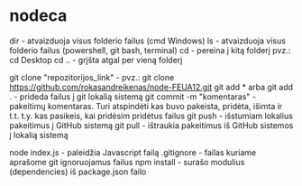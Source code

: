 # nodeca
dir - atvaizduoja visus folderio failus (cmd Windows)
ls - atvaizduoja visus folderio failus (powershell, git bash, terminal)
cd - pereina į kitą folderį pvz.: cd Desktop
cd .. - grįšta atgal per vieną folderį

git clone "repozitorijos_link" - pvz.: git clone https://github.com/rokasandreikenas/node-FEUA12.git git add * arba git add . - prideda failus į git lokalią sistemą
git commit -m "komentaras" - pakeitimų komentaras. Turi atspindėti kas buvo pakeista, pridėta, išimta ir t.t. t.y. kas pasikeis, kai pridėsim pridėtus failus
git push - išstumiam lokalius pakeitimus į GitHub sistemą
git pull - ištraukia pakeitimus iš GitHub sistemos į lokalią sistemą

node index.js - paleidžia Javascript failą
.gitignore - failas kuriame aprašome git ignoruojamus failus
npm install - surašo modulius (dependencies) iš package.json failo